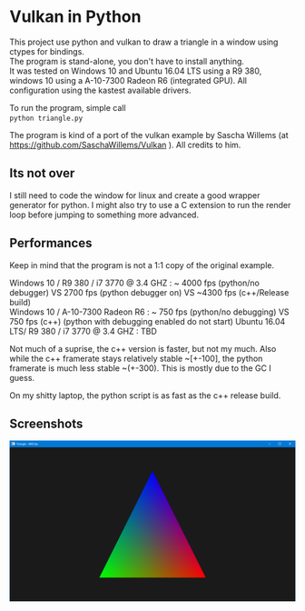 # Vulkan in Python

This project use python and vulkan to draw a triangle in a window using ctypes for bindings.  
The program is stand-alone, you don't have to install anything.  
It was tested on Windows 10 and Ubuntu 16.04 LTS using a R9 380, windows 10 using a A-10-7300 Radeon R6 (integrated GPU). All configuration using the kastest available drivers.

To run the program, simple call  
`python triangle.py`

The program is kind of a port of the vulkan example by Sascha Willems (at <https://github.com/SaschaWillems/Vulkan> ). All credits to him.

## Its not over

I still need to code the window for linux and create a good wrapper generator for python. I might also try to use a C extension to run the render loop before jumping to something more advanced.

## Performances

Keep in mind that the program is not a 1:1 copy of the original example.

Windows 10 / R9 380 / i7 3770 @ 3.4 GHZ : ~ 4000 fps (python/no debugger) VS 2700 fps (python debugger on) VS ~4300 fps (c++/Release build)  
Windows 10 / A-10-7300 Radeon R6 : ~ 750 fps (python/no debugging) VS 750 fps (c++)  (python with debugging enabled do not start)
Ubuntu 16.04 LTS/ R9 380 / i7 3770 @ 3.4 GHZ : TBD  

Not much of a suprise, the c++ version is faster, but not my much. Also while the c++ framerate stays relatively stable ~[+-100], the python framerate
 is much less stable ~(+-300). This is mostly due to the GC I guess.  

On my shitty laptop, the python script is as fast as the c++ release build.


## Screenshots

![Alt text](/images/win.png "Image")  
